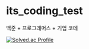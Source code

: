 # its_coding_test

백준 + 프로그래머스 + 기업 코테

[![Solved.ac Profile](http://mazassumnida.wtf/api/v2/generate_badge?boj=runnz121)](https://solved.ac/runnz121/)
